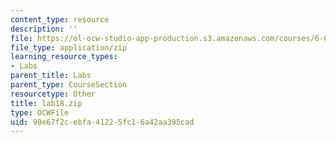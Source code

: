 ```yaml
---
content_type: resource
description: ''
file: https://ol-ocw-studio-app-production.s3.amazonaws.com/courses/6-071j-introduction-to-electronics-signals-and-measurement-spring-2006/90e67f2cebfa41225fc16a42aa395cad_lab18.zip
file_type: application/zip
learning_resource_types:
- Labs
parent_title: Labs
parent_type: CourseSection
resourcetype: Other
title: lab18.zip
type: OCWFile
uid: 90e67f2c-ebfa-4122-5fc1-6a42aa395cad
---
```

